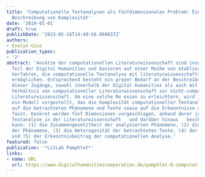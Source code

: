 ```yaml
---
title: 'Computationelle Textanalysen als fünfdimensionales Problem: Ein Modell zur
  Beschreibung von Komplexität'
date: '2019-01-01'
draft: true
publishDate: '2023-05-16T14:40:56.660637Z'
authors:
- Evelyn Gius
publication_types:
- '2'
abstract: 'Ansätze der computationellen Literaturwissenschaft sind inzwischen fester
  Teil der Digital Humanities und basieren auf einer Reihe von etablierten und neuen
  Verfahren, die computationelle Textanalyse mit literaturwissenschaftlichen Forschungsinteresse
  ermöglichen. Entsprechend besteht ein groÿer Bedarf an der Beschreibung und Re exion
  dieser Zugänge, sowohl innerhalb der Digital Humanities als auch mit Blick auf das
  Verhältnis von computationeller Literaturwissenschaft zur nicht-computationellen
  Literaturwissenschaft. Um eine solche Re exion zu erleichtern, wird in diesem Beitrag
  ein Modell vorgestellt, das die Komplexität computationeller Textanalysen in Bezug
  auf die betrachteten Phänomene und Texte sowie auf die Erkenntnisse der Analyse
  fasst. Konkret werden fünf Dimensionen vorgeschlagen, anhand derer jede computationelle
  Textanalyse in der Literaturwissenschaft   und darüber hinaus   beschrieben werden
  kann: (1) die Zusammengesetztheit der analysierten Phänomene, (2) die Kontextualisierung
  der Phänomene, (3) die Heterogenität der betrachteten Texte, (4) der Analysemodus
  und (5) der Erkenntnisbeitrag der computationellen Analyse.'
featured: false
publication: '*LitLab Pamphlet*'
links:
- name: URL
  url: https://www.digitalhumanitiescooperation.de/pamphlet-8-computationelle-textanalysen/
---
```


